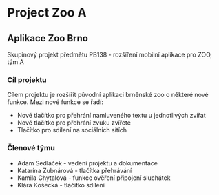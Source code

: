 # Project Zoo A
## Aplikace Zoo Brno

Skupinový projekt předmětu PB138 - rozšíření mobilní aplikace pro ZOO, tým A

### Cíl projektu
Cílem projektu je rozšířit původní aplikaci brněnské zoo o některé nové funkce. Mezi nové funkce se řadí:
- Nové tlačítko pro přehrání namluveného textu u jednotlivých zvířat
- Nové tlačítko pro přehrání zvuku zvířete
- Tlačítko pro sdílení na sociálních sítích

### Členové týmu 
- Adam Sedláček - vedení projektu a dokumentace
- Katarína Zubnárová - tlačítka přehrávání
- Kamila Chytalová - funkce ověření připojení sluchátek
- Klára Košecká - tlačítko sdílení
